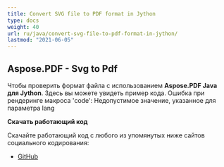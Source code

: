 ```yaml
---
title: Convert SVG file to PDF format in Jython
type: docs
weight: 40
url: ru/java/convert-svg-file-to-pdf-format-in-jython/
lastmod: "2021-06-05"
---
```


## Aspose.PDF - Svg to Pdf

Чтобы проверить формат файла с использованием **Aspose.PDF Java для Jython**. Здесь вы можете увидеть пример кода.
Ошибка при рендеринге макроса 'code': Недопустимое значение, указанное для параметра lang

**Скачать работающий код**

Скачайте работающий код с любого из упомянутых ниже сайтов социального кодирования:

- [GitHub](https://github.com/aspose-pdf/Aspose.PDF-for-Java/releases)